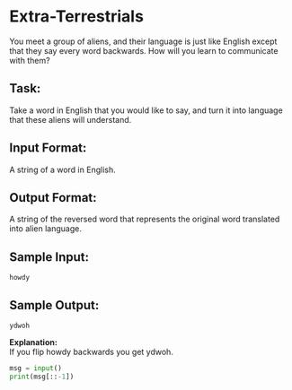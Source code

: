 # Extra-Terrestrials
You meet a group of aliens, and their language is just like English except that they say every word backwards. 
How will you learn to communicate with them?

## Task: 
Take a word in English that you would like to say, and turn it into language that these aliens will understand.

## Input Format: 
A string of a word in English.

## Output Format: 
A string of the reversed word that represents the original word translated into alien language.

## Sample Input: 
```howdy```

## Sample Output: 
```ydwoh```

**Explanation:** <br/>
If you flip howdy backwards you get ydwoh.


```python
msg = input()
print(msg[::-1])
```
